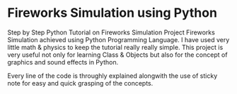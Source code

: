 # Fireworks Simulation using Python
Step by Step Python Tutorial on Fireworks Simulation Project
Fireworks Simulation achieved using Python Programming Language. I have used very little math & physics to keep the tutorial really really simple. This project is very useful not only for learning Class & Objects but also for the concept of graphics and sound effects in Python.

Every line of the code is throughly explained alongwith the use of sticky note for easy and quick grasping of the concepts.

